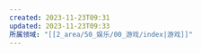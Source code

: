 ```yaml
---
created: 2023-11-23T09:31
updated: 2023-11-23T09:33
所属领域: "[[2_area/50_娱乐/00_游戏/index|游戏]]"
---
```

